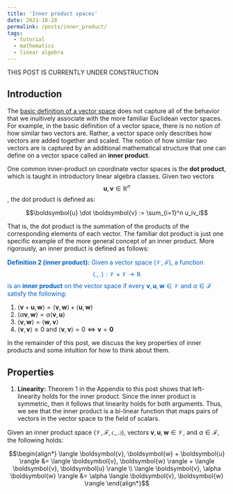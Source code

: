 ```yaml
---
title: 'Inner product spaces'
date: 2021-10-28
permalink: /posts/inner_product/
tags:
  - tutorial
  - mathematics
  - linear algebra
---
```


THIS POST IS CURRENTLY UNDER CONSTRUCTION

Introduction
------------

The [basic definition of a vector space](https://mbernste.github.io/posts/vector_spaces/) does not capture all of the behavior that we inuitively associate with the more familiar Euclidean vector spaces. For example, in the basic definition of a vector space, there is no notion of how similar two vectors are. Rather, a vector space only describes how vectors are added together and scaled.  The notion of how similar two vectors are is captured by an additional mathematical structure that one can define on a vector space called an **inner product**.   

One common inner-product on coordinate vector spaces is the **dot product**, which is taught in introductory linear algebra classes.  Given two vectors $$\boldsymbol{u}, \boldsymbol{v} \in \mathbb{R}^n$$, the dot product is defined as:

$$\boldsymbol{u} \dot \boldsymbol{v} := \sum_{i=1}^n u_iv_i$$

That is, the dot product is the summation of the products of the corresponding elements of each vector. The familiar dot product is just one specific example of the more general concept of an inner product. More rigorously, an inner product is defined as follows:

<span style="color:#0060C6">**Definition 2 (inner product):** Given a vector space $(\mathcal{V}, \mathcal{F})$, a function
$$\langle ., .\rangle : \mathcal{V} \times \mathcal{V} \rightarrow \mathbb{R}$$
is an **inner product** on the vector space if every $\boldsymbol{v}, \boldsymbol{u}, \boldsymbol{w} \in \mathcal{V}$ and $\alpha \in \mathcal{F}$ satisfy the following:</span>

1. $\langle \boldsymbol{v} + \boldsymbol{u}, \boldsymbol{w} \rangle = \langle \boldsymbol{v}, \boldsymbol{w} \rangle + \langle \boldsymbol{u}, \boldsymbol{w} \rangle$ 
2. $\langle \alpha \boldsymbol{v}, \boldsymbol{w} \rangle = \alpha \langle \boldsymbol{v}, \boldsymbol{u} \rangle$ 
3. $\langle \boldsymbol{v}, \boldsymbol{w} \rangle =  \langle \boldsymbol{w}, \boldsymbol{v} \rangle$ 
4. $\langle  \boldsymbol{v}, \boldsymbol{v} \rangle \geq 0$ and $\langle  \boldsymbol{v}, \boldsymbol{v} \rangle= 0 \iff \boldsymbol{v} = \boldsymbol{0}$

In the remainder of this post, we discuss the key properties of inner products and some intuition for how to think about them.

Properties
----------

1. **Linearity:** Theorem 1 in the Appendix to this post shows that left-linearity holds for the inner product.  Since the inner product is symmetric, then it follows that linearity holds for both arguments.  Thus, we see that the inner product is a bi-linear function that maps pairs of vectors in the vector space to the field of scalars.

Given an inner product space $(\mathcal{V}, \mathcal{F}, \langle ., . \rangle)$, vectors $\boldsymbol{v}, \boldsymbol{u}, \boldsymbol{w} \in \mathcal{V}$, and $\alpha \in \mathcal{F}$, the following holds:

$$\begin{align*} \langle \boldsymbol{v}, \boldsymbol{w} + \boldsymbol{u} \rangle &= \langle \boldsymbol{v}, \boldsymbol{w} \rangle + \langle \boldsymbol{v}, \boldsymbol{u} \rangle \\ \langle \boldsymbol{v}, \alpha \boldsymbol{w} \rangle &= \alpha \langle \boldsymbol{v}, \boldsymbol{w} \rangle \end{align*}$$


